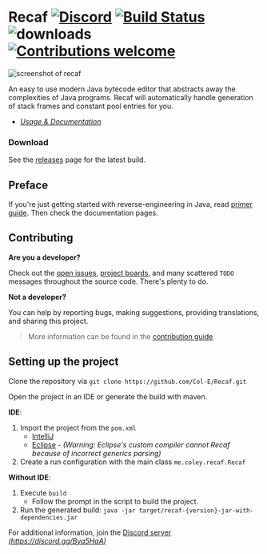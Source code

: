 # Recaf [![Discord](https://img.shields.io/discord/443258489146572810.svg?label=&logo=discord&logoColor=ffffff&color=7389D8&labelColor=6A7EC2)](https://discord.gg/Bya5HaA) [![Build Status](https://cloud.drone.io/api/badges/Col-E/Recaf/status.svg)](https://cloud.drone.io/Col-E/Recaf) ![downloads](https://img.shields.io/github/downloads/Col-E/Recaf/total.svg) [![Contributions welcome](https://img.shields.io/badge/contributions-welcome-brightgreen.svg?style=flat)](CONTRIBUTING.md)

![screenshot of recaf](docs/screenshots/main-anim.gif)

An easy to use modern Java bytecode editor that abstracts away the complexities of Java programs. 
Recaf will automatically handle generation of stack frames and constant pool entries for you.

* _[Usage & Documentation](https://col-e.github.io/Recaf/documentation.html)_

### Download

See the [releases](https://github.com/Col-E/Recaf/releases) page for the latest build.

## Preface

If you're just getting started with reverse-engineering in Java, read [primer guide](PRIMER.md). Then check the documentation pages.

## Contributing 

**Are you a developer?**

Check out the [open issues](https://github.com/Col-E/Recaf/issues), [project boards](https://github.com/Col-E/Recaf/projects), and many scattered `TODO` messages throughout the source code. There's plenty to do.

**Not a developer?** 

You can help by reporting bugs, making suggestions, providing translations, and sharing this project.

> More information can be found in the [contribution guide](CONTRIBUTING.md).

## Setting up the project

Clone the repository via `git clone https://github.com/Col-E/Recaf.git`

Open the project in an IDE or generate the build with maven.

**IDE**:
  1. Import the project from the `pom.xml`
      * [IntelliJ](https://www.jetbrains.com/help/idea/maven-support.html#maven_import_project_start)
      * [Eclipse](https://stackoverflow.com/a/36242422) - _(Warning: Eclipse's custom compiler cannot Recaf because of incorrect generics parsing)_
  2. Create a run configuration with the main class `me.coley.recaf.Recaf`
  
**Without IDE**:
  1. Execute `build`
      * Follow the prompt in the script to build the project.
  2. Run the generated build: `java -jar target/recaf-{version}-jar-with-dependencies.jar`

For additional information, join the [Discord server _(https://discord.gg/Bya5HaA)_](https://discord.gg/Bya5HaA)
